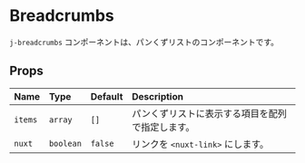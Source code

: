 # Breadcrumbs

`j-breadcrumbs` コンポーネントは、パンくずリストのコンポーネントです。

## Props

|Name|Type|Default|Description|
|:--|:--|:--|:--|
|`items`|`array`|`[]`|パンくずリストに表示する項目を配列で指定します。|
|`nuxt`|`boolean`|`false`|リンクを `<nuxt-link>` にします。|
